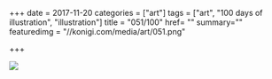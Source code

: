 +++
date = 2017-11-20
categories = ["art"]
tags = ["art", "100 days of illustration", "illustration"]
title = "051/100"
href= ""
summary=""
featuredimg = "//konigi.com/media/art/051.png"

+++

<img src="//konigi.com/media/art/051.png" />
